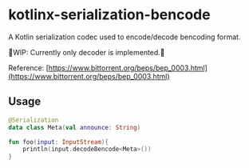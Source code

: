 # kotlinx-serialization-bencode

A Kotlin serialization codec used to encode/decode bencoding format.

🚧WIP: Currently only decoder is implemented.🚧

Reference: [https://www.bittorrent.org/beps/bep_0003.html](https://www.bittorrent.org/beps/bep_0003.html)

## Usage
```kotlin
@Serialization
data class Meta(val announce: String)

fun foo(input: InputStream){
    println(input.decodeBencode<Meta>())
}
```
